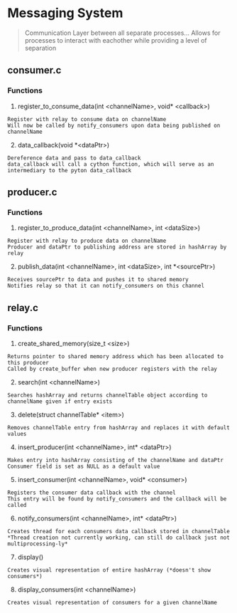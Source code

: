 # Messaging System

> Communication Layer between all separate processes... Allows for processes to interact with eachother while providing a level of separation

## consumer.c

### Functions

1. register_to_consume_data(int \<channelName>, void\* \<callback>)

```
Register with relay to consume data on channelName
Will now be called by notify_consumers upon data being published on channelName
```

2. data_callback(void \*\<dataPtr>)

```
Dereference data and pass to data_callback
data_callback will call a cython function, which will serve as an intermediary to the pyton data_callback
```

## producer.c

### Functions

1. register_to_produce_data(int \<channelName>, int \<dataSize>)

```
Register with relay to produce data on channelName
Producer and dataPtr to publishing address are stored in hashArray by relay
```

2. publish_data(int \<channelName>, int \<dataSize>, int \*\<sourcePtr>)

```
Receives sourcePtr to data and pushes it to shared memory
Notifies relay so that it can notify_consumers on this channel
```
 
## relay.c

### Functions

1. create_shared_memory(size_t \<size>)

```
Returns pointer to shared memory address which has been allocated to this producer
Called by create_buffer when new producer registers with the relay
```

2. search(int \<channelName>)

```
Searches hashArray and returns channelTable object according to channelName given if entry exists
```

3. delete(struct channelTable\* \<item>)

```
Removes channelTable entry from hashArray and replaces it with default values
```

4. insert_producer(int \<channelName>, int\* \<dataPtr>)

```
Makes entry into hashArray consisting of the channelName and dataPtr
Consumer field is set as NULL as a default value
```

5. insert_consumer(int \<channelName>, void\* \<consumer>)

```
Registers the consumer data callback with the channel
This entry will be found by notify_consumers and the callback will be called
```

6. notify_consumers(int \<channelName>, int\* \<dataPtr>)

```
Creates thread for each consumers data callback stored in channelTable
*Thread creation not currently working, can still do callback just not multiprocessing-ly*
```

7. display()

```
Creates visual representation of entire hashArray (*doesn't show consumers*)
```

8. display_consumers(int \<channelName>)

```
Creates visual representation of consumers for a given channelName
```

